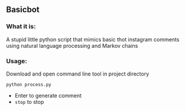 ## Basicbot

### What it is:

A stupid little python script that mimics basic thot instagram comments using natural language processing and Markov chains

### Usage:

Download and open command line tool in project directory

`python process.py`


- Enter to generate comment
- `stop` to stop
